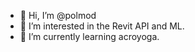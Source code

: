 - 👋 Hi, I’m @polmod
- 👀 I’m interested in the Revit API and ML.
- 🌱 I’m currently learning acroyoga.

<!---
polmod/polmod is a ✨ special ✨ repository because its `README.md` (this file) appears on your GitHub profile.
You can click the Preview link to take a look at your changes.
--->
